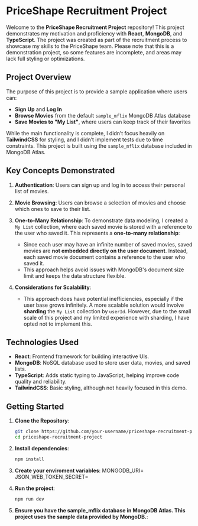 # PriceShape Recruitment Project

Welcome to the **PriceShape Recruitment Project** repository! This project demonstrates my motivation and proficiency with **React**, **MongoDB**, and **TypeScript**. The project was created as part of the recruitment process to showcase my skills to the PriceShape team. Please note that this is a demonstration project, so some features are incomplete, and areas may lack full styling or optimizations.

## Project Overview

The purpose of this project is to provide a sample application where users can:
- **Sign Up** and **Log In**
- **Browse Movies** from the default `sample_mflix` MongoDB Atlas database
- **Save Movies to "My List"**, where users can keep track of their favorites

While the main functionality is complete, I didn’t focus heavily on **TailwindCSS** for styling, and I didn’t implement tests due to time constraints. This project is built using the `sample_mflix` database included in MongoDB Atlas.

## Key Concepts Demonstrated

1. **Authentication**: Users can sign up and log in to access their personal list of movies.
2. **Movie Browsing**: Users can browse a selection of movies and choose which ones to save to their list.
3. **One-to-Many Relationship**: To demonstrate data modeling, I created a `My List` collection, where each saved movie is stored with a reference to the user who saved it. This represents a **one-to-many relationship**:
   - Since each user may have an infinite number of saved movies, saved movies are **not embedded directly on the user document**. Instead, each saved movie document contains a reference to the user who saved it.
   - This approach helps avoid issues with MongoDB's document size limit and keeps the data structure flexible.

4. **Considerations for Scalability**:
   - This approach does have potential inefficiencies, especially if the user base grows infinitely. A more scalable solution would involve **sharding** the `My List` collection by `userId`. However, due to the small scale of this project and my limited experience with sharding, I have opted not to implement this.

## Technologies Used

- **React**: Frontend framework for building interactive UIs.
- **MongoDB**: NoSQL database used to store user data, movies, and saved lists.
- **TypeScript**: Adds static typing to JavaScript, helping improve code quality and reliability.
- **TailwindCSS**: Basic styling, although not heavily focused in this demo.

## Getting Started

1. **Clone the Repository**:
   ```bash
   git clone https://github.com/your-username/priceshape-recruitment-project.git
   cd priceshape-recruitment-project
   ```
2. **Install dependencies**:
   ```bash
   npm install
   ```
   
3. **Create your enviroment variables**:
MONGODB_URI=<your-mongodb-uri>
JSON_WEB_TOKEN_SECRET=<your-jwt-secret>

4. **Run the project**:
   ```bash
   npm run dev
   ```

5. **Ensure you have the sample_mflix database in MongoDB Atlas. This project uses the sample data provided by MongoDB.**:
